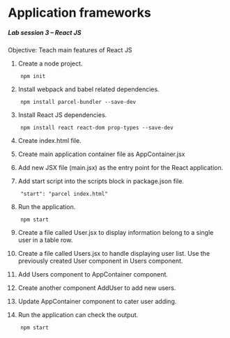 # **Application frameworks**
##### **Lab session 3 – React JS**
Objective: Teach main features of React JS 

1. Create a node project.
```
    npm init
```
2. Install webpack and babel related dependencies.
```
    npm install parcel-bundler --save-dev
```
3. Install React JS dependencies.
```
    npm install react react-dom prop-types --save-dev
```
4. Create index.html file.

5. Create main application container file as AppContainer.jsx

6. Add new JSX file (main.jsx) as the entry point for the React application.

7. Add start script into the scripts block in package.json file.
```
    "start": "parcel index.html"
```
8. Run the application.
```
    npm start
```
9. Create a file called User.jsx to display information belong to a single user in a table row.

10. Create a file called Users.jsx to handle displaying user list. Use the previously created User component in Users component.

11. Add Users component to AppContainer component.

12. Create another component AddUser to add new users.

13. Update AppContainer component to cater user adding.

14. Run the application can check the output.
```
    npm start
```